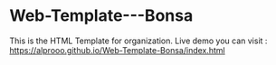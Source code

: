 # Web-Template---Bonsa

This is the HTML Template for organization. Live demo you can visit : https://alprooo.github.io/Web-Template-Bonsa/index.html